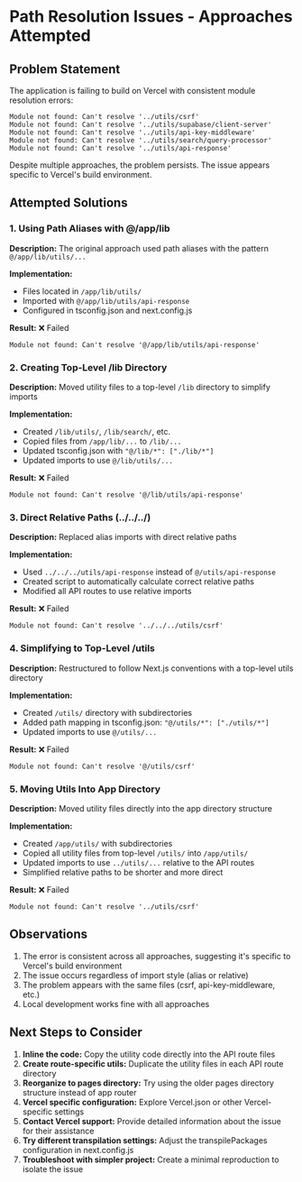 # Path Resolution Issues - Approaches Attempted

## Problem Statement

The application is failing to build on Vercel with consistent module resolution errors:

```
Module not found: Can't resolve '../utils/csrf'
Module not found: Can't resolve '../utils/supabase/client-server'
Module not found: Can't resolve '../utils/api-key-middleware'
Module not found: Can't resolve '../utils/search/query-processor'
Module not found: Can't resolve '../utils/api-response'
```

Despite multiple approaches, the problem persists. The issue appears specific to Vercel's build environment.

## Attempted Solutions

### 1. Using Path Aliases with @/app/lib

**Description:**
The original approach used path aliases with the pattern `@/app/lib/utils/...`

**Implementation:**
- Files located in `/app/lib/utils/`
- Imported with `@/app/lib/utils/api-response`
- Configured in tsconfig.json and next.config.js

**Result:** ❌ Failed
```
Module not found: Can't resolve '@/app/lib/utils/api-response'
```

### 2. Creating Top-Level /lib Directory

**Description:**
Moved utility files to a top-level `/lib` directory to simplify imports

**Implementation:**
- Created `/lib/utils/`, `/lib/search/`, etc.
- Copied files from `/app/lib/...` to `/lib/...`
- Updated tsconfig.json with `"@/lib/*": ["./lib/*"]`
- Updated imports to use `@/lib/utils/...`

**Result:** ❌ Failed
```
Module not found: Can't resolve '@/lib/utils/api-response'
```

### 3. Direct Relative Paths (../../../)

**Description:**
Replaced alias imports with direct relative paths

**Implementation:**
- Used `../../../utils/api-response` instead of `@/utils/api-response`
- Created script to automatically calculate correct relative paths
- Modified all API routes to use relative imports

**Result:** ❌ Failed
```
Module not found: Can't resolve '../../../utils/csrf'
```

### 4. Simplifying to Top-Level /utils

**Description:**
Restructured to follow Next.js conventions with a top-level utils directory

**Implementation:**
- Created `/utils/` directory with subdirectories
- Added path mapping in tsconfig.json: `"@/utils/*": ["./utils/*"]`
- Updated imports to use `@/utils/...`

**Result:** ❌ Failed
```
Module not found: Can't resolve '@/utils/csrf'
```

### 5. Moving Utils Into App Directory

**Description:**
Moved utility files directly into the app directory structure

**Implementation:**
- Created `/app/utils/` with subdirectories
- Copied all utility files from top-level `/utils/` into `/app/utils/`
- Updated imports to use `../utils/...` relative to the API routes
- Simplified relative paths to be shorter and more direct

**Result:** ❌ Failed
```
Module not found: Can't resolve '../utils/csrf'
```

## Observations

1. The error is consistent across all approaches, suggesting it's specific to Vercel's build environment
2. The issue occurs regardless of import style (alias or relative)
3. The problem appears with the same files (csrf, api-key-middleware, etc.)
4. Local development works fine with all approaches

## Next Steps to Consider

1. **Inline the code:** Copy the utility code directly into the API route files
2. **Create route-specific utils:** Duplicate the utility files in each API route directory
3. **Reorganize to pages directory:** Try using the older pages directory structure instead of app router
4. **Vercel specific configuration:** Explore Vercel.json or other Vercel-specific settings
5. **Contact Vercel support:** Provide detailed information about the issue for their assistance
6. **Try different transpilation settings:** Adjust the transpilePackages configuration in next.config.js
7. **Troubleshoot with simpler project:** Create a minimal reproduction to isolate the issue 